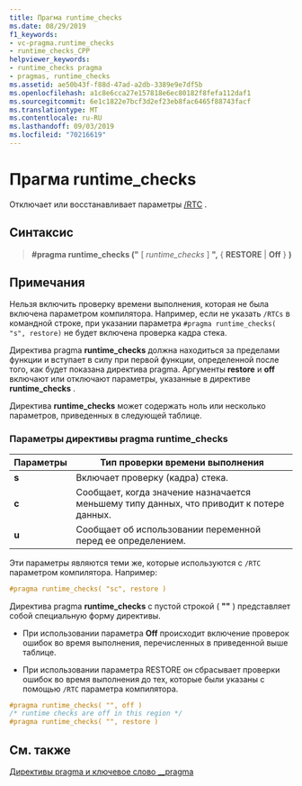 ```yaml
---
title: Прагма runtime_checks
ms.date: 08/29/2019
f1_keywords:
- vc-pragma.runtime_checks
- runtime_checks_CPP
helpviewer_keywords:
- runtime_checks pragma
- pragmas, runtime_checks
ms.assetid: ae50b43f-f88d-47ad-a2db-3389e9e7df5b
ms.openlocfilehash: a1c8e6cca27e157818e6ec80182f8fefa112daf1
ms.sourcegitcommit: 6e1c1822e7bcf3d2ef23eb8fac6465f88743facf
ms.translationtype: MT
ms.contentlocale: ru-RU
ms.lasthandoff: 09/03/2019
ms.locfileid: "70216619"
---
```

# <a name="runtime_checks-pragma"></a>Прагма runtime_checks

Отключает или восстанавливает параметры [/RTC](../build/reference/rtc-run-time-error-checks.md) .

## <a name="syntax"></a>Синтаксис

> **#pragma runtime_checks ("** [ *runtime_checks* ] **",** { **RESTORE** | **Off** } **)**

## <a name="remarks"></a>Примечания

Нельзя включить проверку времени выполнения, которая не была включена параметром компилятора. Например, если не указать `/RTCs` в командной строке, при указании параметра `#pragma runtime_checks( "s", restore)` не будет включена проверка кадра стека.

Директива pragma **runtime_checks** должна находиться за пределами функции и вступает в силу при первой функции, определенной после того, как будет показана директива pragma. Аргументы **restore** и **off** включают или отключают параметры, указанные в директиве **runtime_checks** .

Директива **runtime_checks** может содержать ноль или несколько параметров, приведенных в следующей таблице.

### <a name="parameters-of-the-runtime_checks-pragma"></a>Параметры директивы pragma runtime_checks

| Параметры | Тип проверки времени выполнения |
|--------------------|-----------------------------|
| **s** | Включает проверку (кадра) стека. |
| **c** | Сообщает, когда значение назначается меньшему типу данных, что приводит к потере данных. |
| **u** | Сообщает об использовании переменной перед ее определением. |

Эти параметры являются теми же, которые используются с `/RTC` параметром компилятора. Например:

```cpp
#pragma runtime_checks( "sc", restore )
```

Директива pragma **runtime_checks** с пустой строкой ( **""** ) представляет собой специальную форму директивы.

- При использовании параметра **Off** происходит включение проверок ошибок во время выполнения, перечисленных в приведенной выше таблице.

- При использовании параметра RESTORE он сбрасывает проверки ошибок во время выполнения до тех, которые были указаны с помощью `/RTC` параметра компилятора.

```cpp
#pragma runtime_checks( "", off )
/* runtime checks are off in this region */
#pragma runtime_checks( "", restore )
```

## <a name="see-also"></a>См. также

[Директивы pragma и ключевое слово __pragma](../preprocessor/pragma-directives-and-the-pragma-keyword.md)
